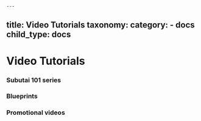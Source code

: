 	---
title: Video Tutorials
taxonomy:
    category:
        - docs
child_type: docs
---

# Video Tutorials

### Subutai 101 series

### Blueprints

### Promotional videos

